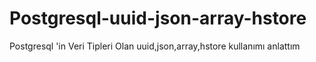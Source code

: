 # Postgresql-uuid-json-array-hstore
Postgresql 'in Veri Tipleri Olan uuid,json,array,hstore kullanımı anlattım

